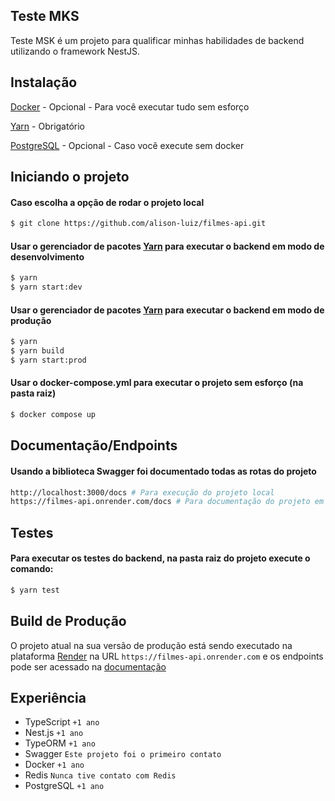 ## Teste MKS

Teste MSK é um projeto para qualificar minhas habilidades de backend utilizando o framework NestJS.

## Instalação


[Docker](https://www.docker.com/) - Opcional - Para você executar tudo sem esforço

[Yarn](https://yarnpkg.com/) - Obrigatório

[PostgreSQL](https://www.postgresql.org/) - Opcional - Caso você execute sem docker


## Iniciando o projeto

#### Caso escolha a opção de rodar o projeto local

```bash
$ git clone https://github.com/alison-luiz/filmes-api.git
```

#### Usar o gerenciador de pacotes [Yarn](https://yarnpkg.com/) para executar o backend em modo de desenvolvimento

```bash
$ yarn
$ yarn start:dev
```

#### Usar o gerenciador de pacotes [Yarn](https://yarnpkg.com/) para executar o backend em modo de produção

```bash
$ yarn
$ yarn build
$ yarn start:prod
```

#### Usar o docker-compose.yml para executar o projeto sem esforço (na pasta raiz)

```bash
$ docker compose up
```

## Documentação/Endpoints

#### Usando a biblioteca Swagger foi documentado todas as rotas do projeto

```bash
http://localhost:3000/docs # Para execução do projeto local
https://filmes-api.onrender.com/docs # Para documentação do projeto em deploy
```

## Testes

#### Para executar os testes do backend, na pasta raiz do projeto execute o comando:
```bash
$ yarn test
```

## Build de Produção

O projeto atual na sua versão de produção está sendo executado na plataforma [Render](https://render.com/) na URL `https://filmes-api.onrender.com` e os endpoints pode ser acessado na [documentação](https://filmes-api.onrender.com/docs)

## Experiência

 - TypeScript `+1 ano`
 - Nest.js `+1 ano`
 - TypeORM `+1 ano`
 - Swagger `Este projeto foi o primeiro contato`
 - Docker `+1 ano`
 - Redis `Nunca tive contato com Redis`
 - PostgreSQL `+1 ano`